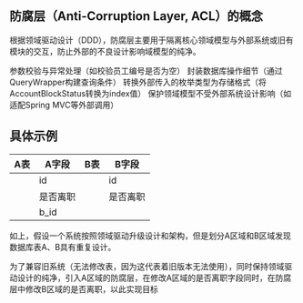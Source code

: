 ## 防腐层（Anti-Corruption Layer, ACL）的概念

根据领域驱动设计（DDD），防腐层主要用于隔离核心领域模型与外部系统或旧有模块的交互，防止外部的不良设计影响域模型的纯净。

参数校验与异常处理（如校验员工编号是否为空）
封装数据库操作细节（通过QueryWrapper构建查询条件）
转换外部传入的枚举类型为存储格式（将AccountBlockStatus转换为index值）
保护领域模型不受外部系统设计影响（如适配Spring MVC等外部调用）

## 具体示例

| A表  | A字段  | B表  | B字段  |
| --- | ---- | --- | ---- |
|     | id   |     | id   |
|     | 是否离职 |     | 是否离职 |
|     | b_id |     |      |
如上，假设一个系统按照领域驱动升级设计和架构，但是划分A区域和B区域发现数据库表A、B具有重复设计。

为了兼容旧系统（无法修改表，因为这代表着旧版本无法使用），同时保持领域驱动设计的纯净，引入A区域的防腐层，在修改A区域的是否离职字段同时，在防腐层中修改B区域的是否离职，以此实现目标